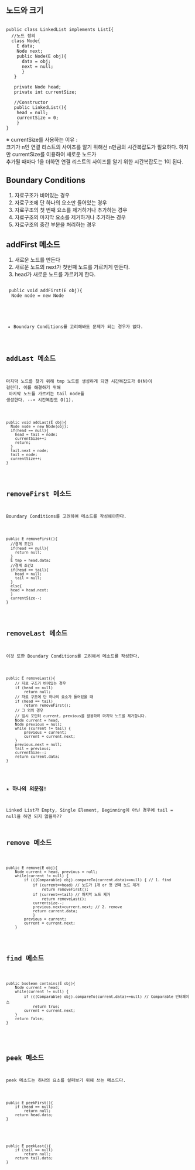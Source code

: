 ## 노드와 크기
<pre><code>
public class LinkedList<E> implements ListI<E>{
  //노드 정의
  class Node<E>{
    E data;
    Node<E> next;
    public Node(E obj){
      data = obj;
      next = null;
      }
   }
   
   private Node<E> head;
   private int currentSize;
   
   //Constructor
   public LinkedList(){
    head = null;
    currentSize = 0;
    }
}
</code></pre>

※ currentSize를 사용하는 이유 :<br>
 크기가 n인 연결 리스트의 사이즈를 알기 위해선 n만큼의 시간복잡도가 필요하다. 하지만 currentSize를 이용하여 새로운 노드가<br>
 추가될 때마다 1을 더하면 연결 리스트의 사이즈를 알기 위한 시간복잡도는 1이 된다.
 
 
 ## Boundary Conditions
 1. 자료구조가 비어있는 경우
 2. 자료구조에 단 하나의 요소만 들어있는 경우
 3. 자료구조의 첫 번째 요소를 제거하거나 추가하는 경우
 4. 자료구조의 마지막 요소를 제거하거나 추가하는 경우
 5. 자료구조의 중간 부분을 처리하는 경우
 
 
 ## addFirst 메소드
 1. 새로운 노드를 만든다
 2. 새로운 노드의 next가 첫번째 노드를 가르키게 만든다.
 3. head가 새로운 노드를 가르키게 한다.
 <pre><code>
 public void addFirst(E obj){
  Node<E> node = new Node<E><obj);
  node.next = head;
  head = node;
 }
 </code></pre>
 
 * Boundary Conditions를 고려해봐도 문제가 되는 경우가 없다.


## addLast 메소드
마지막 노드를 찾기 위해 tmp 노드를 생성하게 되면 시간복잡도가 O(N)이 걸린다. 이를 해결하기 위해<br>
마지막 노드를 가르키는 tail node를 생성한다. --> 시간복잡도 O(1).
<pre><code>
public void addLast(E obj){
  Node<E> node = new Node<E>(obj);
  if(head == null){
    head = tail = node;
    currentSize++;
    return;
  }
  tail.next = node;
  tail = node;
  currentSize++;
}
</code></pre>


## removeFirst 메소드
Boundary Conditions를 고려하여 메소드를 작성해야한다.
<pre><code>
public E removeFirst(){
  //경계 조건1
  if(head == null){
    return null;
  }
  E tmp = head.data;
  //경계 조건2
  if(head == tail){
    head = null;
    tail = null;
  }
  else{
  head = head.next;
  }
  currentSize--;
}
</code></pre>

## removeLast 메소드
이것 또한 Boundary Conditions를 고려해서 메소드를 작성한다.
<pre><code>
public E removeLast(){
	// 자료 구조가 비어있는 경우
	if (head == null)
		return null;
	// 자료 구조에 단 하나의 요소가 들어있을 때
	if (head == tail)
		return removeFirst();
	// 그 외의 경우
	// 임시 포인터 current, previous를 활용하여 마지막 노드를 제거합니다.
	Node<E> current = head, 
	Node<E> previous = null;
	while (current != tail) {
		previous = current;
		current = current.next;
	}
	previous.next = null;
	tail = previous;
	currentSize--;
	return current.data;
}
</code></pre>

### ★ 하나의 의문점!
Linked List가 Empty, Single Element, Beginning이 아닌 경우에 tail = null을 하면 되지 않을까??




## remove 메소드
<pre><code>
public E remove(E obj){
	Node<E> current = head, previous = null;
	while(current != null) {
		if (((Comparable<E>) obj).compareTo(current.data)==null) { // 1. find
			if (current==head) // 노드가 1개 or 첫 번째 노드 제거
				return removeFirst();
			if (current==tail) // 마지막 노드 제거
				return removeLast();
			currentsize--;
			previous.next=current.next; // 2. remove
			return current.data;
			}
		previous = current;
		current = current.next;
	}
</code></pre>


## find 메소드
<pre><code>
public boolean contains(E obj){
	Node<E> current = head;
	while(current != null) {
		if (((Comparable<E>) obj).compareTo(current.data)==null) // Comparable 인터페이스
			return true;
		current = current.next;
	}
	return false;
}

</code></pre>


## peek 메소드
peek 메소드는 하나의 요소를 살펴보기 위해 쓰는 메소드다.
<pre><code>
public E peekFirst(){
	if (head == null)
		return null;
	return head.data;
}
</code></pre>

<pre><code>
public E peekLast(){
	if (tail == null)
		return null;
	return tail.data;
}
</code></pre>

